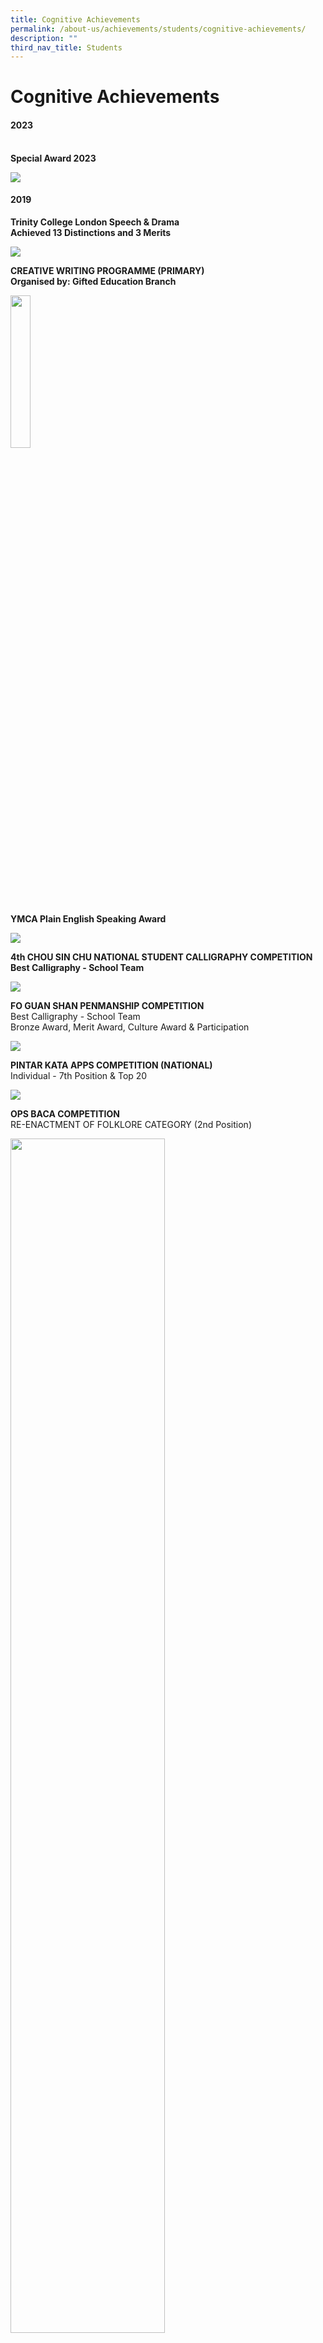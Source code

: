 ```yaml
---
title: Cognitive Achievements
permalink: /about-us/achievements/students/cognitive-achievements/
description: ""
third_nav_title: Students
---
```


<h1>Cognitive Achievements</h1>


<h4>2023</h4><br>
<b>Special Award 2023</b>

![](/images/special%20award%202023.png)


<h4>2019</h4>

<b>Trinity College London Speech &amp; Drama</b>   
<b>Achieved&nbsp;13&nbsp;Distinctions and&nbsp;3&nbsp;Merits</b>

![](/images/Picture1%20(1).png)

<b>CREATIVE WRITING PROGRAMME (PRIMARY)</b>    
<b>Organised by: Gifted Education Branch</b>

<img src="/images/Picture2.jpg" style="width:25%">

<b>YMCA Plain English Speaking Award</b>

![](/images/Picture32a.png)

<b>4th CHOU SIN CHU NATIONAL STUDENT CALLIGRAPHY COMPETITION</b>    
<b>Best Calligraphy - School Team</b>

![](/images/Picture5%20(2).png)

<b>FO GUAN SHAN PENMANSHIP COMPETITION</b>   
Best Calligraphy - School Team  
Bronze Award, Merit Award, Culture Award &amp; Participation

![](/images/Picture6%20(2).png)

<b>PINTAR KATA APPS COMPETITION (NATIONAL)</b>    
Individual - 7th Position &amp; Top 20

![](/images/Picture8(1).png)

<b>OPS BACA COMPETITION</b>    
RE-ENACTMENT OF FOLKLORE CATEGORY (2nd&nbsp;Position)

<img src="/images/Picture9(1).png" style="width:70%">
		 
<b>BOOK PROMOTION CATEGORY - 1st&nbsp;Position</b>   
Haziq Rayyan Bin Mohammed Hairulnizam 3B   
Faiz Thaqif Bin Nurrashid 3C

<b>TWISTED TALE CATEGORY - 2nd&nbsp;Position</b>

![](/images/Picture11-1.png)

<b>ADAPTATION OF MODERN FOLKLORE CATEGORY - 1st&nbsp;Position</b>

<img src="/images/Picture12-1.png" style="width:70%">

<b>Pasir Ris-Punggol District Champion</b>

![](/images/Picture13-1.png)


<b>TAMIL LITERACY COMPETITION</b>

![](/images/cog.jpg)

<b>MATH OLYMPIAD</b>

![](/images/Picture20-1.png)

Bronze Award

![](/images/Picture33-1.png)

![](/images/Picture21.jpg)
Silver Award
![](/images/Picture34.png)

![](/images/Picture25.jpg)
<b>Honorable Mention</b>

![](/images/Picture35.png)

<b>RAFFLES INSTITUTION PRIMARY MATH WORLD CONTEST</b>

DISTINCTION

![](/images/Picture36.png)

<h4>2018</h4>

![](/images/Picture1-1.png)

![](/images/Picture2-1.png)

![](/images/Picture3-1.png)

![](/images/Picture4-1.png)

![](/images/Picture5-1.png)

![](/images/Picture6-1.png)

![](/images/Picture7-1.png)

![](/images/Picture8%20(1).png)

![](/images/Picture9%20(1).png)

![](/images/Picture10-1.png)

![](/images/Picture11%20(1).png)

![](/images/Picture12%20(1).png)

![](/images/Picture13%20(1).png)

![](/images/Picture14-1.png)